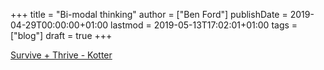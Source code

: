+++
title = "Bi-modal thinking"
author = ["Ben Ford"]
publishDate = 2019-04-29T00:00:00+01:00
lastmod = 2019-05-13T17:02:01+01:00
tags = ["blog"]
draft = true
+++

[Survive + Thrive - Kotter](https://www.kotterinc.com/research-and-perspectives/survive-thrive/)

